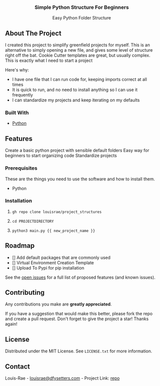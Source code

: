 <div align="center">
  <h3 align="center">Simple Python Structure For Beginners</h3>
  <p align="center">Easy Python Folder Structure</p>
</div>

## About The Project

I created this project to simplify greenfield projects for myself. This is an alternative to simply opening a new file, and gives some level of structure right off the bat. Cookie Cutter templates are great, but usually complex. This is exactly what I need to start a project

Here's why:

- I have one file that I can run code for, keeping imports correct at all times
- It is quick to run, and no need to install anything so I can use it frequently
- I can standardize my projects and keep iterating on my defaults

### Built With

- [Python](url)

## Features

Create a basic python project with sensible default folders
Easy way for beginners to start organizing code
Standardize projects

### Prerequisites

These are the things you need to use the software and how to install them.

- Python

### Installation

1. `gh repo clone louisrae/project_structures`

2. `cd PROJECTDIRECTORY`

3. `python3 main.py {{ new_project_name }}`

## Roadmap

- [] Add default packages that are commonly used
- [] Virtual Environment Creation Template
- [] Upload To Pypi for pip installation

See the [open issues](https://github.com/louisrae/project_structures/issues) for a full list of proposed features (and known issues).

## Contributing

Any contributions you make are **greatly appreciated**.

If you have a suggestion that would make this better, please fork the repo and create a pull request.
Don't forget to give the project a star! Thanks again!

## License

Distributed under the MIT License. See `LICENSE.txt` for more information.

## Contact

Louis-Rae - louisrae@dfysetters.com - Project Link: [repo](https://github.com/louisrae/project_structures)
